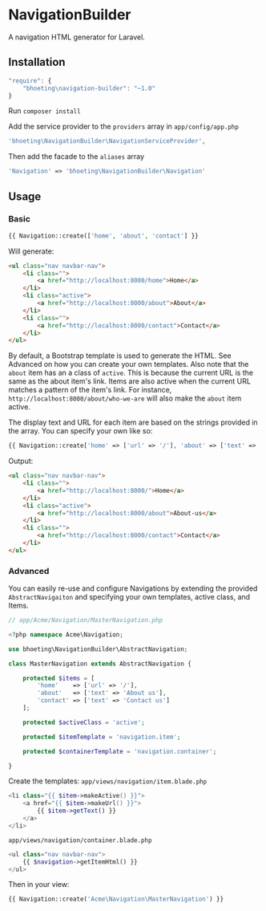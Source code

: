 NavigationBuilder
=================

A navigation HTML generator for Laravel.

## Installation

```js
"require": {
	"bhoeting\navigation-builder": "~1.0"
}
```

Run `composer install`

Add the service provider to the `providers` array in `app/config/app.php`
```php
'bhoeting\NavigationBuilder\NavigationServiceProvider',
```
Then add the facade to the `aliases` array
```php
'Navigation' => 'bhoeting\NavigationBuilder\Navigation'
```
## Usage
### Basic
```php
{{ Navigation::create(['home', 'about', 'contact'] }}
```
Will generate:
```html
<ul class="nav navbar-nav">
	<li class="">
		<a href="http://localhost:8000/home">Home</a>
	</li>
	<li class="active">
		<a href="http://localhost:8000/about">About</a>
	</li>
	<li class="">
		<a href="http://localhost:8000/contact">Contact</a>
	</li>
</ul>
```
By default, a Bootstrap template is used to generate the HTML.  See Advanced on how you can create your own templates.
Also note that the `about` item has an a class of `active`.  This is because the current URL is the same as the about item's link.
Items are also active when the current URL matches a pattern of the item's link.  For instance, `http://localhost:8000/about/who-we-are` will also make the `about`	item active.

The display text and URL for each item are based on the strings provided in the array.  You can specify your own like so:

```php
{{ Navigation::create['home' => ['url' => '/'], 'about' => ['text' => 'about-us'], 'contact']) }}
```
Output:
```html
<ul class="nav navbar-nav">
	<li class="">
		<a href="http://localhost:8000/">Home</a>
	</li>
	<li class="active">
		<a href="http://localhost:8000/about">About-us</a>
	</li>
	<li class="">
		<a href="http://localhost:8000/contact">Contact</a>
	</li>
</ul>
```

### Advanced
You can easily re-use and configure Navigations by extending the provided `AbstractNavigaiton` and specifying your own templates, active class, and Items.
```php
// app/Acme/Navigation/MasterNavigation.php

<?php namespace Acme\Navigation;

use bhoeting\NavigationBuilder\AbstractNavigation;

class MasterNavigation extends AbstractNavigation {

	protected $items = [
		'home'    => ['url' => '/'],
		'about'   => ['text' => 'About us'],
		'contact' => ['text' => 'Contact us']
	];

	protected $activeClass = 'active';

	protected $itemTemplate = 'navigation.item';

	protected $containerTemplate = 'navigation.container';

}
```
Create the templates:
`app/views/navigation/item.blade.php`
```php
<li class="{{ $item->makeActive() }}">
	<a href="{{ $item->makeUrl() }}">
		{{ $item->getText() }}
	</a>
</li>
```
`app/views/navigation/container.blade.php`
```php
<ul class="nav navbar-nav">
	{{ $navigation->getItemHtml() }}
</ul>
```
Then in your view:


```php
{{ Navigation::create('Acme\Navigation\MasterNavigation') }}
```


